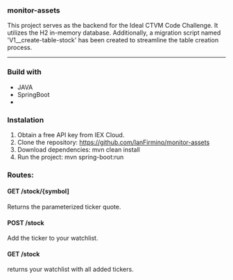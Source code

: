 ### monitor-assets

This project serves as the backend for the Ideal CTVM Code Challenge. It utilizes the H2 in-memory database. Additionally, a migration script named 'V1__create-table-stock' has been created to streamline the table creation process.

------------------------------------------------------------------------------

### Build with
- JAVA
- SpringBoot
- 
### Instalation

1. Obtain a free API key from IEX Cloud.
2. Clone the repository: https://github.com/IanFirmino/monitor-assets
3. Download dependencies: mvn clean install
4. Run the project: mvn spring-boot:run

### Routes:

#### GET /stock/{symbol]
Returns the parameterized ticker quote.

#### POST /stock
Add the ticker to your watchlist.

#### GET /stock
returns your watchlist with all added tickers.



